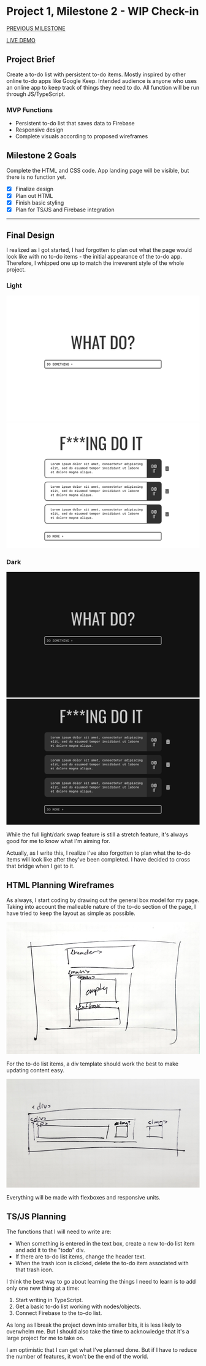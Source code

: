# Project 1, Milestone 2 - WIP Check-in

[PREVIOUS MILESTONE](milestone1.md)

[LIVE DEMO](https://atls4630-fwd.vercel.app/projects/project1/index.html)

## Project Brief

Create a to-do list with persistent to-do items. Mostly inspired by other online to-do apps like Google Keep. Intended audience is anyone who uses an online app to keep track of things they need to do. All function will be run through JS/TypeScript.

### MVP Functions

- Persistent to-do list that saves data to Firebase
- Responsive design
- Complete visuals according to proposed wireframes

## Milestone 2 Goals

Complete the HTML and CSS code. App landing page will be visible, but there is no function yet.

- [x] Finalize design
- [x] Plan out HTML
- [x] Finish basic styling
- [x] Plan for TS/JS and Firebase integration

---

## Final Design

I realized as I got started, I had forgotten to plan out what the page would look like with no to-do items - the initial appearance of the to-do app. Therefore, I whipped one up to match the irreverent style of the whole project.

### Light

![Landing page, light](images/landing_light.png)
![Filled list, light](images/desktop_light.png)

### Dark

![Landing page, dark](images/landing_dark.png)
![Filled list, dark](images/desktop_dark.png)

While the full light/dark swap feature is still a stretch feature, it's always good for me to know what I'm aiming for.

Actually, as I write this, I realize I've also forgotten to plan what the to-do items will look like after they've been completed. I have decided to cross that bridge when I get to it.

## HTML Planning Wireframes

As always, I start coding by drawing out the general box model for my page. Taking into account the malleable nature of the to-do section of the page, I have tried to keep the layout as simple as possible.

![HTML wireframe planning](images/html_planning.png)

For the to-do list items, a div template should work the best to make updating content easy.

![To-do item planning](images/todo_item.jpeg)

Everything will be made with flexboxes and responsive units.

## TS/JS Planning

The functions that I will need to write are:

- When something is entered in the text box, create a new to-do list item and add it to the "todo" div.
- If there are to-do list items, change the header text.
- When the trash icon is clicked, delete the to-do item associated with that trash icon.

I think the best way to go about learning the things I need to learn is to add only one new thing at a time:

1) Start writing in TypeScript.
2) Get a basic to-do list working with nodes/objects.
3) Connect Firebase to the to-do list.

As long as I break the project down into smaller bits, it is less likely to overwhelm me. But I should also take the time to acknowledge that it's a large project for me to take on.

I am optimistic that I can get what I've planned done. But if I have to reduce the number of features, it won't be the end of the world.
